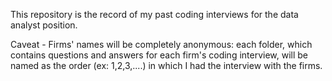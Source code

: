 This repository is the record of my past coding interviews for the data analyst position.

Caveat - Firms' names will be completely anonymous: each folder, which contains questions and answers for each firm's coding interview, will be named as the order (ex: 1,2,3,....) in which I had the interview with the firms.